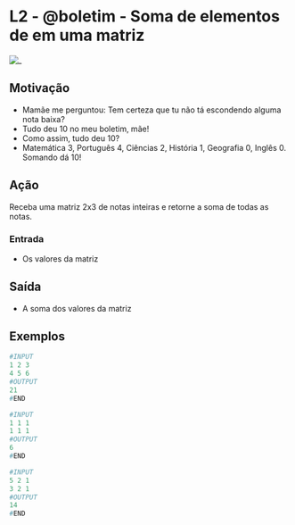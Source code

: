 # L2 - @boletim - Soma de elementos de em uma matriz

![_](cover.jpg)

## Motivação

- Mamãe me perguntou: Tem certeza que tu não tá escondendo alguma nota baixa?
- Tudo deu 10 no meu boletim, mãe!
- Como assim, tudo deu 10?
- Matemática 3, Português 4, Ciências 2, História 1, Geografia 0, Inglês 0. Somando dá 10!

## Ação

Receba uma matriz 2x3 de notas inteiras e retorne a soma de todas as notas.

### Entrada

- Os valores da matriz

## Saída

- A soma dos valores da matriz

## Exemplos

``` py
#INPUT
1 2 3
4 5 6
#OUTPUT
21
#END
```

```py
#INPUT
1 1 1
1 1 1
#OUTPUT
6
#END
```

```py
#INPUT
5 2 1
3 2 1
#OUTPUT
14
#END
```
